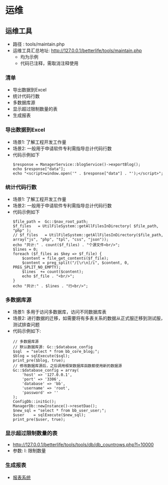 # 运维

## 运维工具

  - 路径          : tools/maintain.php
  - 运维工具汇总地址: http://127.0.0.1/betterlife/tools/maintain.php
    - 均为示例
    - 代码已注释，需取消注释使用

### 清单

  - 导出数据到Excel
  - 统计代码行数
  - 多数据库源
  - 显示超过限制数量的表
  - 生成报表

### 导出数据到Excel

  - 场景1: 了解工程开发工作量
  - 场景2: 一般用于申请软件专利需指导总计代码行数
  - 代码示例如下
    ```
    $response = ManagerService::blogService()->exportBlog();
    echo $response["data"];
    echo "<script>window.open('" . $response["data"] . "');</script>";
    ```

### 统计代码行数

  - 场景1: 了解工程开发工作量
  - 场景2: 一般用于申请软件专利需指导总计代码行数
  - 代码示例如下
    ```
    $file_path =  Gc::$nav_root_path;
    $f_files   = UtilFileSystem::getAllFilesInDirectory( $file_path, "php" );
    // $f_files   = UtilFileSystem::getAllFilesInDirectory($file_path, array("js", "php", "tpl", "css", "json"));
    echo "共计:" . count($f_files) . "个源文件<br/>";
    $lines = 0;
    foreach ($f_files as $key => $f_file) {
        $content = file_get_contents($f_file);
        $content = preg_split("/[\r\n]/i", $content, 0, PREG_SPLIT_NO_EMPTY);
        $lines  += count($content);
        echo $f_file . "<br/>";
    }
    echo "共计:" . $lines . "行<br/>";
    ```

### 多数据库源
 
  - 场景1: 多用于访问多数据库，访问不同数据库表
  - 场景2: 进行数据的迁移，如需要将有多表关系的数据从正式服迁移到测试服，测试排查问题
  - 代码示例如下:
    ```
    // 多数据库源
    // 默认数据库源: Gc::$database_config
    $sql  = "select * from bb_core_blog;";
    $blog = sqlExecute($sql);
    print_pre($blog, true);
    // 修改数据库源后，之后调用框架数据库函数都使用新的数据源
    Gc::$database_config = array(
        'host' => '127.0.0.1',
        'port' => '3306',
        'database' => 'bb',
        'username' => 'root',
        'password' => ''
    );
    ConfigDb::initGc();
    ManagerDb::newInstance()->resetDao();
    $new_sql = "select * from bb_user_user;";
    $user    = sqlExecute($new_sql);
    print_pre($user, true);
    ```

### 显示超过限制数量的表

  - http://127.0.0.1/betterlife/tools/tools/db/db_countrows.php?l=10000
  - 参数: l: 限制数量

### 生成报表

  - [报表系统](report.md) 